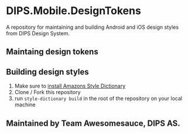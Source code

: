 # DIPS.Mobile.DesignTokens
A repository for maintaining and building Android and iOS design styles from DIPS Design System.

## Maintaing design tokens

## Building design styles
1. Make sure to [install Amazons Style Dictionary](https://github.com/amzn/style-dictionary#installation)
2. Clone / Fork this repository
3. run `style-dictionary build` in the root of the repository on your local machine

## Maintained by Team Awesomesauce, DIPS AS.